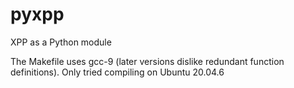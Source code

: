# pyxpp
XPP as a Python module

The Makefile uses gcc-9 (later versions dislike redundant function definitions). Only tried compiling on Ubuntu 20.04.6
